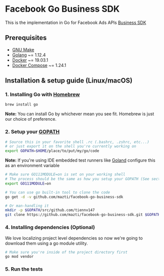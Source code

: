 # Facebook Go Business SDK

This is the implementation in Go for Facebook Ads APIs
[Business SDK](https://developers.facebook.com/docs/business-sdk/)

## Prerequisites

- [GNU Make](https://www.gnu.org/software/make/)
- [Golang](https://golang.org/) ~= 1.12.4
- [Docker](https://www.docker.com/) ~= 19.03.1
- [Docker Compose](https://docs.docker.com/compose/) ~= 1.24.1

## Installation & setup guide (Linux/macOS)

### 1. Installing Go with [Homebrew](https://brew.sh/)

```sh
brew install go
```

**Note:** You can install Go by whichever mean you see fit. Homebrew is just our choice of preference.

### 2. Setup your [GOPATH](https://github.com/golang/go/wiki/GOPATH)

```sh
# Source this in your favorite shell .rc (.bashrc, .zshrc, etc...)
# or just export it on the shell you're currently working on
export GOPATH=$HOME/place/to/put/my/go/code
```

**Note:** If you're using IDE embedded test runners like [Goland](https://www.jetbrains.com/go/) configure this as an environment variable

```sh
# Make sure GO111MODULE=on is set on your working shell
# The process should be the same as how you setup your GOPATH (See section 2.)
export GO111MODULE=on

# You can use go built-in tool to clone the code
go get -d -v github.com/mazti/facebook-go-business-sdk

# Or man-handling it
mkdir -p $GOPATH/src/github.com/tiennv147
git clone https://github.com/mazti/facebook-go-business-sdk.git $GOPATH/src/github.com/mazti/facebook-go-business-sdk
```

### 4. Installing dependencies (Optional)

We love localizing project level dependencies so now we're going to download them using a go module utility.

```sh
# Make sure you're inside of the project directory first
go mod vendor
```

### 5. Run the tests
